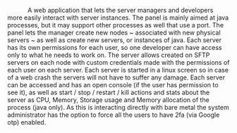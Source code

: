 &emsp;&emsp;&emsp; A web application that lets the server managers and developers more easily interact with server
instances. The panel is mainly aimed at java processes, but it may support other processes as well that use a port. 
The panel lets the manager create new nodes ~ associated with new physical servers ~ as well as create new servers, 
or instances of java. Each server has its own permissions for each user, so one developer can have access only to 
what he needs to work on. The server allows created on SFTP servers on each node with custom credentials made with 
the permissions of each user on each server. Each server is started in a linux screen so in case of a web crash the 
servers will not have to suffer any damage. Each server can be accessed and has an open console (if the user has 
permission to see it), as well as start / stop / restart / kill actions and stats about the server as CPU, Memory, 
Storage usage and Memory allocation of the process (java only). As this is interacting directly with bare metal 
the system administrator has the option to force all the users to have 2fa (via Google otp) enabled. 